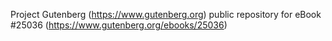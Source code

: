 Project Gutenberg (https://www.gutenberg.org) public repository for eBook #25036 (https://www.gutenberg.org/ebooks/25036)
